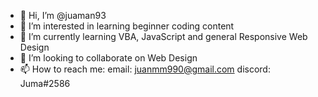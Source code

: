 - 👋 Hi, I’m @juaman93
- 👀 I’m interested in learning beginner coding content
- 🌱 I’m currently learning VBA, JavaScript and general Responsive Web Design
- 💞️ I’m looking to collaborate on Web Design
- 📫 How to reach me:
  email: juanmm990@gmail.com
  discord: Juma#2586

<!---
juaman93/juaman93 is a ✨ special ✨ repository because its `README.md` (this file) appears on your GitHub profile.
You can click the Preview link to take a look at your changes.
--->
